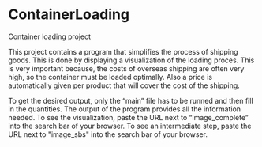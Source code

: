 # ContainerLoading
Container loading project

This project contains a program that simplifies the process of shipping goods. This is done by
displaying a visualization of the loading proces. This is very important because, the costs of
overseas shipping are often very high, so the container must be loaded optimally. Also a price
is automatically given per product that will cover the cost of the shipping.

To get the desired output, only the “main” file has to be runned and then fill in the quantities.
The output of the program provides all the information needed. To see the visualization, paste 
the URL next to “image_complete” into the search bar of your browser. To see an intermediate 
step, paste the URL next to "image_sbs" into the search bar of your browser.
